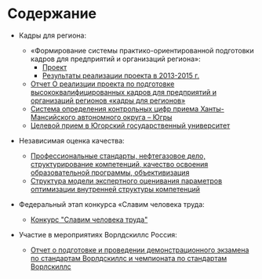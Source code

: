 # Содержание


- Кадры для региона:
    - «Формирование системы практико-ориентированной подготовки кадров для предприятий и организаций региона»:
        - [Проект](project_1.md)
        - [Результаты реализации проекта в 2013-2015 г.](project_1_result.md)
    - [Отчет О реализции проекта по подготовке высококвалифицированных кадров для предприятий и организаций регионов «кадры для регионов»](employment_for_region.md)
    - [Система определения контрольных цифр приема Ханты-Мансийского автономного округа – Югры](ktc.md)
    - [Целевой прием в Югорский государственный университет](targeted_admission.md)
- Независимая оценка качества:
    - [Профессиональные стандарты, нефтегазовое дело, структурирование компетенций, качество освоения образовательной программы, объективизация](other/prof.md)
    - [Структура модели экспертного оценивания параметров оптимизации внутренней структуры компетенций](other/bd.md)
- Федеральный этап конкурса «Славим человека труда:
    - [Конкурс "Славим человека труда"](work_human.md)

- Участие в мероприятиях Ворлдскиллс Россия:
    - [Отчет о подготовке и проведении демонстрационного экзамена по стандартам Ворлдскиллс и чемпионата по стандартам Ворлскиллс](wordsktls_2018_result.md)
    
        
